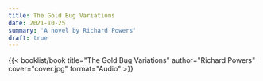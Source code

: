 ```yaml
---
title: The Gold Bug Variations
date: 2021-10-25
summary: 'A novel by Richard Powers'
draft: true
---
```


{{< booklist/book
title="The Gold Bug Variations"
author="Richard Powers"
cover="cover.jpg"
format="Audio" >}}
